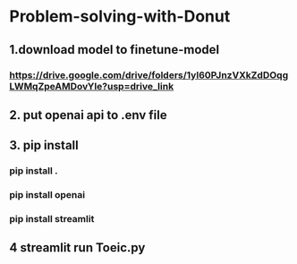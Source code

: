 # Problem-solving-with-Donut

## 1.download model to finetune-model
### https://drive.google.com/drive/folders/1yl60PJnzVXkZdDOqgLWMqZpeAMDovYIe?usp=drive_link

## 2. put openai api to .env file

## 3. pip install
### pip install . 
### pip install openai
### pip install streamlit

## 4 streamlit run Toeic.py

